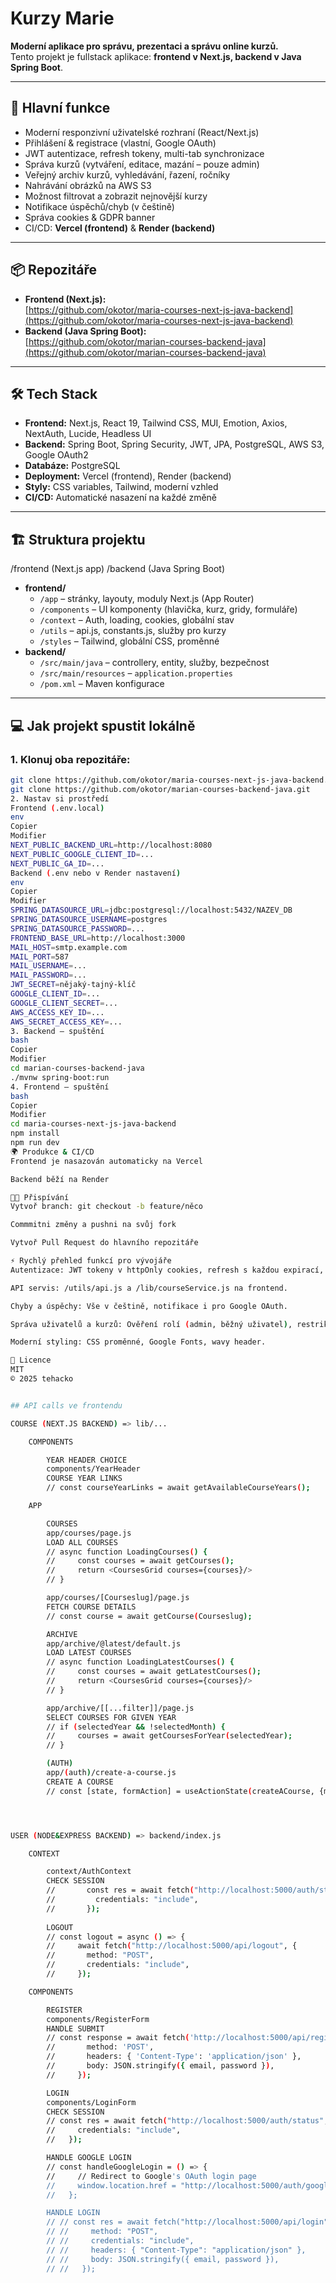 # Kurzy Marie

**Moderní aplikace pro správu, prezentaci a správu online kurzů.**  
Tento projekt je fullstack aplikace: **frontend v Next.js, backend v Java Spring Boot**.

---

## 🚀 Hlavní funkce

- Moderní responzivní uživatelské rozhraní (React/Next.js)
- Přihlášení & registrace (vlastní, Google OAuth)
- JWT autentizace, refresh tokeny, multi-tab synchronizace
- Správa kurzů (vytváření, editace, mazání – pouze admin)
- Veřejný archiv kurzů, vyhledávání, řazení, ročníky
- Nahrávání obrázků na AWS S3
- Možnost filtrovat a zobrazit nejnovější kurzy
- Notifikace úspěchů/chyb (v češtině)
- Správa cookies & GDPR banner
- CI/CD: **Vercel (frontend)** & **Render (backend)**

---

## 📦 Repozitáře

- **Frontend (Next.js):**  
  [https://github.com/okotor/maria-courses-next-js-java-backend](https://github.com/okotor/maria-courses-next-js-java-backend)
- **Backend (Java Spring Boot):**  
  [https://github.com/okotor/marian-courses-backend-java](https://github.com/okotor/marian-courses-backend-java)

---

## 🛠️ Tech Stack

- **Frontend:** Next.js, React 19, Tailwind CSS, MUI, Emotion, Axios, NextAuth, Lucide, Headless UI
- **Backend:** Spring Boot, Spring Security, JWT, JPA, PostgreSQL, AWS S3, Google OAuth2
- **Databáze:** PostgreSQL
- **Deployment:** Vercel (frontend), Render (backend)
- **Styly:** CSS variables, Tailwind, moderní vzhled
- **CI/CD:** Automatické nasazení na každé změně

---

## 🏗️ Struktura projektu

/frontend (Next.js app)
/backend (Java Spring Boot)

- **frontend/**
  - `/app` – stránky, layouty, moduly Next.js (App Router)
  - `/components` – UI komponenty (hlavička, kurz, gridy, formuláře)
  - `/context` – Auth, loading, cookies, globální stav
  - `/utils` – api.js, constants.js, služby pro kurzy
  - `/styles` – Tailwind, globální CSS, proměnné
- **backend/**
  - `/src/main/java` – controllery, entity, služby, bezpečnost
  - `/src/main/resources` – `application.properties`
  - `/pom.xml` – Maven konfigurace

---

## 💻 Jak projekt spustit lokálně

### 1. Klonuj oba repozitáře:

```bash
git clone https://github.com/okotor/maria-courses-next-js-java-backend.git
git clone https://github.com/okotor/marian-courses-backend-java.git
2. Nastav si prostředí
Frontend (.env.local)
env
Copier
Modifier
NEXT_PUBLIC_BACKEND_URL=http://localhost:8080
NEXT_PUBLIC_GOOGLE_CLIENT_ID=...
NEXT_PUBLIC_GA_ID=...
Backend (.env nebo v Render nastavení)
env
Copier
Modifier
SPRING_DATASOURCE_URL=jdbc:postgresql://localhost:5432/NAZEV_DB
SPRING_DATASOURCE_USERNAME=postgres
SPRING_DATASOURCE_PASSWORD=...
FRONTEND_BASE_URL=http://localhost:3000
MAIL_HOST=smtp.example.com
MAIL_PORT=587
MAIL_USERNAME=...
MAIL_PASSWORD=...
JWT_SECRET=nějaký-tajný-klíč
GOOGLE_CLIENT_ID=...
GOOGLE_CLIENT_SECRET=...
AWS_ACCESS_KEY_ID=...
AWS_SECRET_ACCESS_KEY=...
3. Backend – spuštění
bash
Copier
Modifier
cd marian-courses-backend-java
./mvnw spring-boot:run
4. Frontend – spuštění
bash
Copier
Modifier
cd maria-courses-next-js-java-backend
npm install
npm run dev
🌍 Produkce & CI/CD
Frontend je nasazován automaticky na Vercel

Backend běží na Render

🧑‍💻 Přispívání
Vytvoř branch: git checkout -b feature/něco

Commmitni změny a pushni na svůj fork

Vytvoř Pull Request do hlavního repozitáře

⚡ Rychlý přehled funkcí pro vývojáře
Autentizace: JWT tokeny v httpOnly cookies, refresh s každou expirací, synchronizace mezi taby přes BroadcastChannel.

API servis: /utils/api.js a /lib/courseService.js na frontend.

Chyby a úspěchy: Vše v češtině, notifikace i pro Google OAuth.

Správa uživatelů a kurzů: Ověření rolí (admin, běžný uživatel), restrikce přístupu.

Moderní styling: CSS proměnné, Google Fonts, wavy header.

📄 Licence
MIT
© 2025 tehacko


## API calls ve frontendu

COURSE (NEXT.JS BACKEND) => lib/...

    COMPONENTS

        YEAR HEADER CHOICE
        components/YearHeader
        COURSE YEAR LINKS
        // const courseYearLinks = await getAvailableCourseYears();

    APP

        COURSES
        app/courses/page.js
        LOAD ALL COURSES
        // async function LoadingCourses() {
        //     const courses = await getCourses();
        //     return <CoursesGrid courses={courses}/>
        // }

        app/courses/[Courseslug]/page.js
        FETCH COURSE DETAILS
        // const course = await getCourse(Courseslug);

        ARCHIVE
        app/archive/@latest/default.js
        LOAD LATEST COURSES
        // async function LoadingLatestCourses() {
        //     const courses = await getLatestCourses();
        //     return <CoursesGrid courses={courses}/>
        // }

        app/archive/[[...filter]]/page.js
        SELECT COURSES FOR GIVEN YEAR
        // if (selectedYear && !selectedMonth) {
        //     courses = await getCoursesForYear(selectedYear);
        // }

        (AUTH)
        app/(auth)/create-a-course.js
        CREATE A COURSE
        // const [state, formAction] = useActionState(createACourse, {message: null});




USER (NODE&EXPRESS BACKEND) => backend/index.js

    CONTEXT

        context/AuthContext
        CHECK SESSION
        //       const res = await fetch("http://localhost:5000/auth/status", {
        //         credentials: "include",
        //       });
        
        LOGOUT
        // const logout = async () => {
        //     await fetch("http://localhost:5000/api/logout", {
        //       method: "POST",
        //       credentials: "include",
        //     });

    COMPONENTS

        REGISTER
        components/RegisterForm
        HANDLE SUBMIT
        // const response = await fetch('http://localhost:5000/api/register', {
        //       method: 'POST',
        //       headers: { 'Content-Type': 'application/json' },
        //       body: JSON.stringify({ email, password }),
        //     });

        LOGIN
        components/LoginForm
        CHECK SESSION
        // const res = await fetch("http://localhost:5000/auth/status", {
        //     credentials: "include",
        //   });

        HANDLE GOOGLE LOGIN
        // const handleGoogleLogin = () => {
        //     // Redirect to Google's OAuth login page
        //     window.location.href = "http://localhost:5000/auth/google";
        //   };

        HANDLE LOGIN
        // // const res = await fetch("http://localhost:5000/api/login", {
        // //     method: "POST",
        // //     credentials: "include",
        // //     headers: { "Content-Type": "application/json" },
        // //     body: JSON.stringify({ email, password }),
        // //   });






